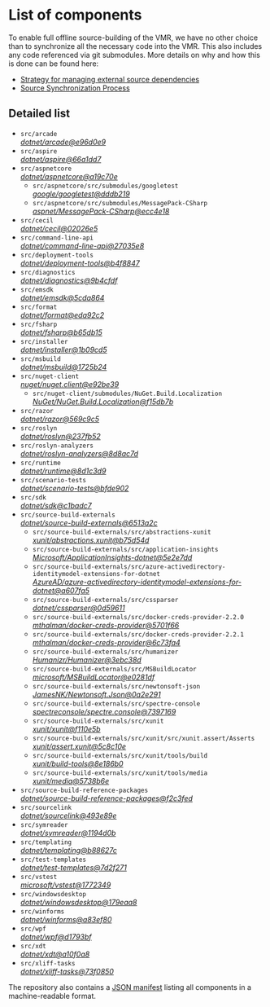 ﻿# List of components

To enable full offline source-building of the VMR, we have no other choice than to synchronize all the necessary code into the VMR. This also includes any code referenced via git submodules. More details on why and how this is done can be found here:
- [Strategy for managing external source dependencies](src/arcade/Documentation/UnifiedBuild/VMR-Strategy-For-External-Source.md)
- [Source Synchronization Process](src/arcade/Documentation/UnifiedBuild/VMR-Design-And-Operation.md#source-synchronization-process)

## Detailed list

<!-- component list beginning -->
- `src/arcade`  
*[dotnet/arcade@e96d0e9](https://github.com/dotnet/arcade/tree/e96d0e9f197ef2be216415e19ec927adfaefb82a)*
- `src/aspire`  
*[dotnet/aspire@66a1dd7](https://github.com/dotnet/aspire/tree/66a1dd77e4077592a587c1429c8814d1057dc474)*
- `src/aspnetcore`  
*[dotnet/aspnetcore@a19c70e](https://github.com/dotnet/aspnetcore/tree/a19c70eba3f89c7cbe9447f029b4c63322f47846)*
    - `src/aspnetcore/src/submodules/googletest`  
    *[google/googletest@dddb219](https://github.com/google/googletest/tree/dddb219c3eb96d7f9200f09b0a381f016e6b4562)*
    - `src/aspnetcore/src/submodules/MessagePack-CSharp`  
    *[aspnet/MessagePack-CSharp@ecc4e18](https://github.com/aspnet/MessagePack-CSharp/tree/ecc4e18ad7a0c7db51cd7e3d2997a291ed01444d)*
- `src/cecil`  
*[dotnet/cecil@02026e5](https://github.com/dotnet/cecil/tree/02026e5c1b054958851d2711fefa1b37027cab23)*
- `src/command-line-api`  
*[dotnet/command-line-api@27035e8](https://github.com/dotnet/command-line-api/tree/27035e88527f555a3806ae7d63af7501b41ea5d5)*
- `src/deployment-tools`  
*[dotnet/deployment-tools@b4f8847](https://github.com/dotnet/deployment-tools/tree/b4f8847a36543b3274dc252534d0175de35bd16c)*
- `src/diagnostics`  
*[dotnet/diagnostics@9b4cfdf](https://github.com/dotnet/diagnostics/tree/9b4cfdfde85a1bcab1e87e78be8db99785ba3e1f)*
- `src/emsdk`  
*[dotnet/emsdk@5cda864](https://github.com/dotnet/emsdk/tree/5cda86493ac07dce11dcb04323d2b57eecff00b7)*
- `src/format`  
*[dotnet/format@eda92c2](https://github.com/dotnet/format/tree/eda92c290b08a2be0fcb8e79ac07ebc94dffb2a3)*
- `src/fsharp`  
*[dotnet/fsharp@b65db15](https://github.com/dotnet/fsharp/tree/b65db15f3262c439f81e6d02c0b8a6892a737e60)*
- `src/installer`  
*[dotnet/installer@1b09cd5](https://github.com/dotnet/installer/tree/1b09cd5e87bedf9438f958716d3b89f9bad799f9)*
- `src/msbuild`  
*[dotnet/msbuild@1725b24](https://github.com/dotnet/msbuild/tree/1725b247e8737804076c8ff3b09fcee02ecdf51e)*
- `src/nuget-client`  
*[nuget/nuget.client@e92be39](https://github.com/nuget/nuget.client/tree/e92be3915309e687044768de38933ac5fc4cb40c)*
    - `src/nuget-client/submodules/NuGet.Build.Localization`  
    *[NuGet/NuGet.Build.Localization@f15db7b](https://github.com/NuGet/NuGet.Build.Localization/tree/f15db7b7c6f5affbea268632ef8333d2687c8031)*
- `src/razor`  
*[dotnet/razor@569c9c5](https://github.com/dotnet/razor/tree/569c9c50f393066c853bc796f3b5c720b35e55aa)*
- `src/roslyn`  
*[dotnet/roslyn@237fb52](https://github.com/dotnet/roslyn/tree/237fb52c683601ed639f1fdeaf38ceef0c768fbc)*
- `src/roslyn-analyzers`  
*[dotnet/roslyn-analyzers@8d8ac7d](https://github.com/dotnet/roslyn-analyzers/tree/8d8ac7de5f76d08f457465027b67f805a4153899)*
- `src/runtime`  
*[dotnet/runtime@8d1c3d9](https://github.com/dotnet/runtime/tree/8d1c3d9527f0efe03d1f8a98f5d08ba9de43c108)*
- `src/scenario-tests`  
*[dotnet/scenario-tests@bfde902](https://github.com/dotnet/scenario-tests/tree/bfde902a10d7b672f4fc7e844198ede405dbb9c6)*
- `src/sdk`  
*[dotnet/sdk@c1badc7](https://github.com/dotnet/sdk/tree/c1badc709dea100b136a57235177da01a73589e1)*
- `src/source-build-externals`  
*[dotnet/source-build-externals@6513a2c](https://github.com/dotnet/source-build-externals/tree/6513a2c0cd7be2706742181af63d717a90cec5be)*
    - `src/source-build-externals/src/abstractions-xunit`  
    *[xunit/abstractions.xunit@b75d54d](https://github.com/xunit/abstractions.xunit/tree/b75d54d73b141709f805c2001b16f3dd4d71539d)*
    - `src/source-build-externals/src/application-insights`  
    *[Microsoft/ApplicationInsights-dotnet@5e2e7dd](https://github.com/Microsoft/ApplicationInsights-dotnet/tree/5e2e7ddda961ec0e16a75b1ae0a37f6a13c777f5)*
    - `src/source-build-externals/src/azure-activedirectory-identitymodel-extensions-for-dotnet`  
    *[AzureAD/azure-activedirectory-identitymodel-extensions-for-dotnet@a607fa5](https://github.com/AzureAD/azure-activedirectory-identitymodel-extensions-for-dotnet/tree/a607fa5e0005a6178cf1d2fed4fa0f8179cdb186)*
    - `src/source-build-externals/src/cssparser`  
    *[dotnet/cssparser@0d59611](https://github.com/dotnet/cssparser/tree/0d59611784841735a7778a67aa6e9d8d000c861f)*
    - `src/source-build-externals/src/docker-creds-provider-2.2.0`  
    *[mthalman/docker-creds-provider@5701f66](https://github.com/mthalman/docker-creds-provider/tree/5701f6667c1fbd805684857baaa860383bbdfed7)*
    - `src/source-build-externals/src/docker-creds-provider-2.2.1`  
    *[mthalman/docker-creds-provider@6c73fa4](https://github.com/mthalman/docker-creds-provider/tree/6c73fa4784795ae07f49305a057abf5c473d2adb)*
    - `src/source-build-externals/src/humanizer`  
    *[Humanizr/Humanizer@3ebc38d](https://github.com/Humanizr/Humanizer/tree/3ebc38de585fc641a04b0e78ed69468453b0f8a1)*
    - `src/source-build-externals/src/MSBuildLocator`  
    *[microsoft/MSBuildLocator@e0281df](https://github.com/microsoft/MSBuildLocator/tree/e0281df33274ac3c3e22acc9b07dcb4b31d57dc0)*
    - `src/source-build-externals/src/newtonsoft-json`  
    *[JamesNK/Newtonsoft.Json@0a2e291](https://github.com/JamesNK/Newtonsoft.Json/tree/0a2e291c0d9c0c7675d445703e51750363a549ef)*
    - `src/source-build-externals/src/spectre-console`  
    *[spectreconsole/spectre.console@7397169](https://github.com/spectreconsole/spectre.console/tree/7397169a2757dc3657598bdea4ac222c0f283425)*
    - `src/source-build-externals/src/xunit`  
    *[xunit/xunit@f110e5b](https://github.com/xunit/xunit/tree/f110e5bee5dfd4c08339587c9c3df9292fcb597c)*
    - `src/source-build-externals/src/xunit/src/xunit.assert/Asserts`  
    *[xunit/assert.xunit@5c8c10e](https://github.com/xunit/assert.xunit/tree/5c8c10e085eb42f39f2fe0b40c94bf56649eb0a4)*
    - `src/source-build-externals/src/xunit/tools/build`  
    *[xunit/build-tools@8e186b0](https://github.com/xunit/build-tools/tree/8e186b0f8e398796e75453f3f18952b06d29fdfd)*
    - `src/source-build-externals/src/xunit/tools/media`  
    *[xunit/media@5738b6e](https://github.com/xunit/media/tree/5738b6e86f08e0389c4392b939c20e3eca2d9822)*
- `src/source-build-reference-packages`  
*[dotnet/source-build-reference-packages@f2c3fed](https://github.com/dotnet/source-build-reference-packages/tree/f2c3fed62861b918dfe300f01b497551813a56df)*
- `src/sourcelink`  
*[dotnet/sourcelink@493e89e](https://github.com/dotnet/sourcelink/tree/493e89e2251674d974480b9523added944d45ed2)*
- `src/symreader`  
*[dotnet/symreader@1194d0b](https://github.com/dotnet/symreader/tree/1194d0bd9b2a0257706a2635531948ceaa02e729)*
- `src/templating`  
*[dotnet/templating@b88627c](https://github.com/dotnet/templating/tree/b88627cbe240db4bb211e7f6d5997f8d229e8a20)*
- `src/test-templates`  
*[dotnet/test-templates@7d2f271](https://github.com/dotnet/test-templates/tree/7d2f2719628e6744f3172a2d48e0d1f600b360c0)*
- `src/vstest`  
*[microsoft/vstest@1772349](https://github.com/microsoft/vstest/tree/17723493fc8befbb889db2ff17b1ac98ba7b7c48)*
- `src/windowsdesktop`  
*[dotnet/windowsdesktop@179eaa8](https://github.com/dotnet/windowsdesktop/tree/179eaa8020ebdab03cbbf1625252b455906159c1)*
- `src/winforms`  
*[dotnet/winforms@a83ef80](https://github.com/dotnet/winforms/tree/a83ef804bdc6fde593302ea0628c04171b2afac9)*
- `src/wpf`  
*[dotnet/wpf@d1793bf](https://github.com/dotnet/wpf/tree/d1793bf46d221789df9bf3bcde00cba11690c868)*
- `src/xdt`  
*[dotnet/xdt@a10f0a8](https://github.com/dotnet/xdt/tree/a10f0a85b91b1e2e18cbd2ea2537eae9c5a64ea9)*
- `src/xliff-tasks`  
*[dotnet/xliff-tasks@73f0850](https://github.com/dotnet/xliff-tasks/tree/73f0850939d96131c28cf6ea6ee5aacb4da0083a)*
<!-- component list end -->

The repository also contains a [JSON manifest](https://github.com/dotnet/dotnet/blob/main/src/source-manifest.json) listing all components in a machine-readable format.
